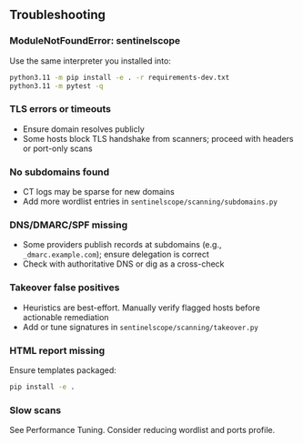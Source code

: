 ## Troubleshooting

### ModuleNotFoundError: sentinelscope
Use the same interpreter you installed into:
```bash
python3.11 -m pip install -e . -r requirements-dev.txt
python3.11 -m pytest -q
```

### TLS errors or timeouts
- Ensure domain resolves publicly
- Some hosts block TLS handshake from scanners; proceed with headers or port-only scans

### No subdomains found
- CT logs may be sparse for new domains
- Add more wordlist entries in `sentinelscope/scanning/subdomains.py`

### DNS/DMARC/SPF missing
- Some providers publish records at subdomains (e.g., `_dmarc.example.com`); ensure delegation is correct
- Check with authoritative DNS or dig as a cross-check

### Takeover false positives
- Heuristics are best-effort. Manually verify flagged hosts before actionable remediation
- Add or tune signatures in `sentinelscope/scanning/takeover.py`

### HTML report missing
Ensure templates packaged:
```bash
pip install -e .
```

### Slow scans
See Performance Tuning. Consider reducing wordlist and ports profile.

